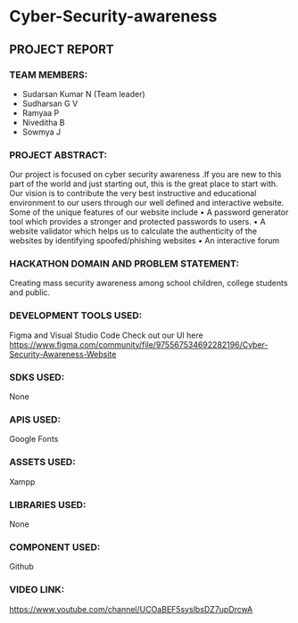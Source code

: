 # Cyber-Security-awareness
## PROJECT REPORT

### TEAM MEMBERS:
- Sudarsan Kumar N (Team leader)  
- Sudharsan G V
- Ramyaa P
- Niveditha B
- Sowmya J

### PROJECT ABSTRACT:
Our project is focused on cyber security awareness .If you are new to this part of the world and just starting out, this is the great place to start with. Our vision is to contribute the very best instructive and educational environment to our users through our well defined and interactive website. 
Some of the unique features of our website include
•	A password generator tool which provides a stronger and protected passwords to users. 
•	A website validator which helps us to calculate the authenticity of the websites by identifying spoofed/phishing websites 
•	An interactive forum 

### HACKATHON DOMAIN AND PROBLEM STATEMENT:
Creating mass security awareness among school children, college students and public.

### DEVELOPMENT TOOLS USED:
Figma and Visual Studio Code
Check out our UI here https://www.figma.com/community/file/975567534692282196/Cyber-Security-Awareness-Website

### SDKS USED:
None

### APIS USED:
Google Fonts

### ASSETS USED:
Xampp

### LIBRARIES USED:
None

### COMPONENT USED:
Github

### VIDEO LINK:
https://www.youtube.com/channel/UCOaBEF5sysIbsDZ7upDrcwA

